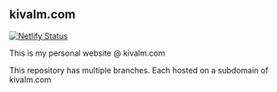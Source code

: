 ## kivalm.com
[![Netlify Status](https://api.netlify.com/api/v1/badges/dc71d435-2c41-4879-901b-917dd7036d68/deploy-status)](https://app.netlify.com/sites/objective-perlman-2fedda/deploys)

This is my personal website @ kivalm.com


This repository has multiple branches.
Each hosted on a subdomain of kivalm.com
